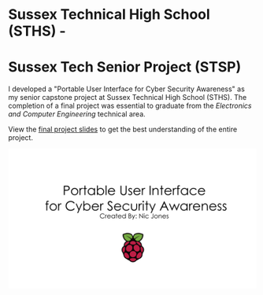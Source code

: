 # Sussex Technical High School (STHS) - 
# Sussex Tech Senior Project (STSP)

I developed a "Portable User Interface for Cyber Security Awareness" as my senior capstone project at Sussex Technical High School (STHS). The completion of a final project was essential to graduate from the *Electronics and Computer Engineering* technical area.

View the [final project slides](https://github.com/NicPWNs/STHS-STSP/raw/main/Portable%20User%20Interface%20For%20Cyber%20Security%20Awareness.pptx) to get the best understanding of the entire project.

![OS Splash Screen](images/splash.png)
